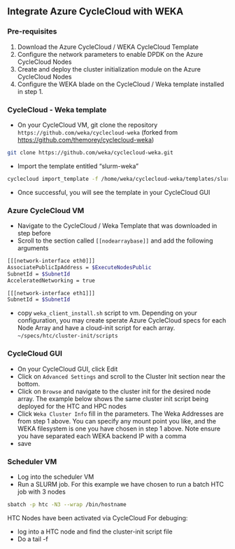 ## Integrate Azure CycleCloud with WEKA

### Pre-requisites
1. Download the Azure CycleCloud / WEKA CycleCloud Template
2. Configure the network parameters to enable DPDK on the Azure CycleCloud Nodes
3. Create and deploy the cluster initialization module on the Azure CycleCloud Nodes
4. Configure the WEKA blade on the CycleCloud / Weka template installed in step 1.


### CycleCloud - Weka template
- On your CycleCloud VM, git clone the repository `https://github.com/weka/cyclecloud-weka` (forked from https://github.com/themorey/cyclecloud-weka)
```bash
git clone https://github.com/weka/cyclecloud-weka.git
```
- Import the template entitled “slurm-weka”
```bash
cyclecloud import_template -f /home/weka/cyclecloud-weka/templates/slurm-weka.txt
```
- Once successful, you will see the template in your CycleCloud GUI

### Azure CycleCloud VM
- Navigate to the CycleCloud / Weka Template that was downloaded in step before
- Scroll to the section called `[[nodearraybase]]` and add the following arguments
```bash
[[[network-interface eth0]]]
AssociatePublicIpAddress = $ExecuteNodesPublic
SubnetId = $SubnetId
AcceleratedNetworking = true

[[[network-interface eth1]]]
SubnetId = $SubnetId
```
- copy `weka_client_install.sh` script to vm. Depending on your configuration, you may create sperate Azure CycleCloud specs for each Node Array and have a cloud-init script for each array.
`~/specs/htc/cluster-init/scripts`

### CycleCloud GUI
- On your CycleCloud GUI, click Edit
- Click on `Advanced Settings` and scroll to the Cluster Init section near the bottom.
- Click on `Browse` and navigate to the cluster init for the desired node array. The example below shows the same cluster init script being deployed for the HTC and HPC nodes
- Click `Weka Cluster Info` fill in the parameters. The Weka Addresses are from step 1 above. You can specify any mount point you like, and the WEKA filesystem is one you have chosen in step 1 above. Note ensure you have separated each WEKA backend IP with a comma
- save

### Scheduler VM
- Log into the scheduler VM
- Run a SLURM job. For this example we have chosen to run a batch HTC job with 3 nodes
```bash
sbatch -p htc -N3 --wrap /bin/hostname
```
HTC Nodes have been activated via CycleCloud
For debuging:
- log into a HTC node and find the cluster-init script file
- Do a tail -f <script name> to see the VM going through the steps to mount to weka
